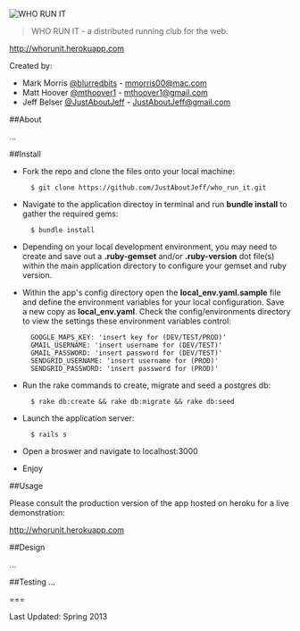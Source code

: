![WHO RUN IT](http://i.minus.com/iFQ6RJ7jHO4LB.png "WHO RUN IT")

> WHO RUN IT - a distributed running club for the web.

<http://whorunit.herokuapp.com>

Created by:

- Mark Morris [@blurredbits](http://www.twitter.com/blurredbits) - <mmorris00@mac.com>
- Matt Hoover [@mthoover1](http://www.twitter.com/mthoover1) - <mthoover1@gmail.com>
- Jeff Belser [@JustAboutJeff](http://www.twitter.com/justaboutjeff) - <JustAboutJeff@gmail.com>

##About

 ...


##Install

- Fork the repo and clone the files onto your local machine:

    	$ git clone https://github.com/JustAboutJeff/who_run_it.git

- Navigate to the application directoy in terminal and run **bundle install** to gather the required gems:

    	$ bundle install

- Depending on your local development environment, you may need to create and save out a **.ruby-gemset** and/or **.ruby-version** dot file(s) within the main application directory to configure your gemset and ruby version.

- Within the app's config directory open the **local_env.yaml.sample** file and define the environment variables for your local configuration. Save a new copy as **local_env.yaml**. Check the config/environments directory to view the settings these environment variables control:

    	GOOGLE_MAPS_KEY: 'insert key for (DEV/TEST/PROD)'
    	GMAIL_USERNAME: 'insert username for (DEV/TEST)'
    	GMAIL_PASSWORD: 'insert password for (DEV/TEST)'
    	SENDGRID_USERNAME: 'insert username for (PROD)'
    	SENDGRID_PASSWORD: 'insert password for (PROD)'

- Run the rake commands to create, migrate and seed a postgres db:

    	$ rake db:create && rake db:migrate && rake db:seed

- Launch the application server:

		$ rails s

- Open a broswer and navigate to localhost:3000

- Enjoy

##Usage

Please consult the production version of the app hosted on heroku for a live demonstration:

<http://whorunit.herokuapp.com>

##Design

 ...


##Testing
 ...

===

Last Updated: Spring 2013

